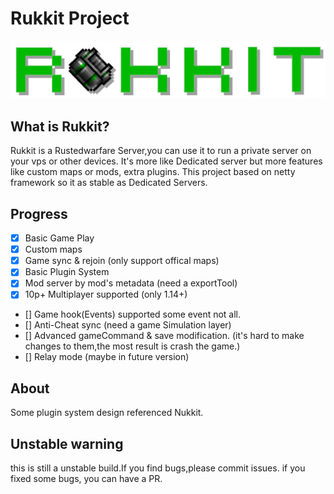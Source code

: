 # Rukkit Project
![RukkitLogo](rukkit.png)
## What is Rukkit?
Rukkit is a Rustedwarfare Server,you can use it to run a private server on your vps or other devices.
It's more like Dedicated server but more features like custom maps or mods, extra plugins.
This project based on netty framework so it as stable as Dedicated Servers.

## Progress
- [x] Basic Game Play
- [x] Custom maps
- [x] Game sync & rejoin (only support offical maps)
- [x] Basic Plugin System
- [x] Mod server by mod's metadata (need a exportTool)
- [x] 10p+ Multiplayer supported (only 1.14+)
- [] Game hook(Events) supported some event not all.
- [] Anti-Cheat sync (need a game Simulation layer)
- [] Advanced gameCommand & save modification. (it's hard to make changes to them,the most result is crash the game.)
- [] Relay mode (maybe in future version)

## About
Some plugin system design referenced Nukkit.

## Unstable warning
this is still a unstable build.If you find bugs,please commit issues.
if you fixed some bugs, you can have a PR.
